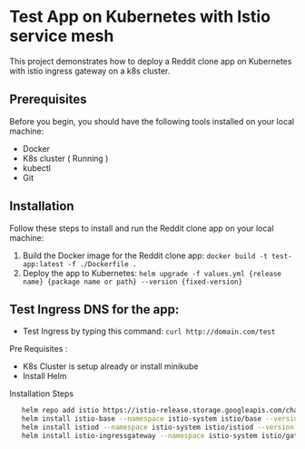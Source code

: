 # Test App on Kubernetes with Istio service mesh 
This project demonstrates how to deploy a Reddit clone app on Kubernetes with istio ingress gateway on a k8s cluster.


## Prerequisites
Before you begin, you should have the following tools installed on your local machine: 

- Docker
- K8s cluster ( Running )
- kubectl
- Git


## Installation
Follow these steps to install and run the Reddit clone app on your local machine:

1) Build the Docker image for the Reddit clone app: `docker build -t test-app:latest -f ./Dockerfile .`
2) Deploy the app to Kubernetes: `helm upgrade -f values.yml {release name} {package name or path} --version {fixed-version}`


## Test Ingress DNS for the app:
- Test Ingress by typing this command: `curl http://domain.com/test`


Pre Requisites :
- K8s Cluster is setup already or install minikube
- Install Helm


Installation Steps 
```sh
   helm repo add istio https://istio-release.storage.googleapis.com/charts
   helm install istio-base --namespace istio-system istio/base --version 1.20
   helm install istiod --namespace istio-system istio/istiod --version 1.20
   helm install istio-ingressgateway --namespace istio-system istio/gateway --version 1.20 -f aks-values.yaml
```


